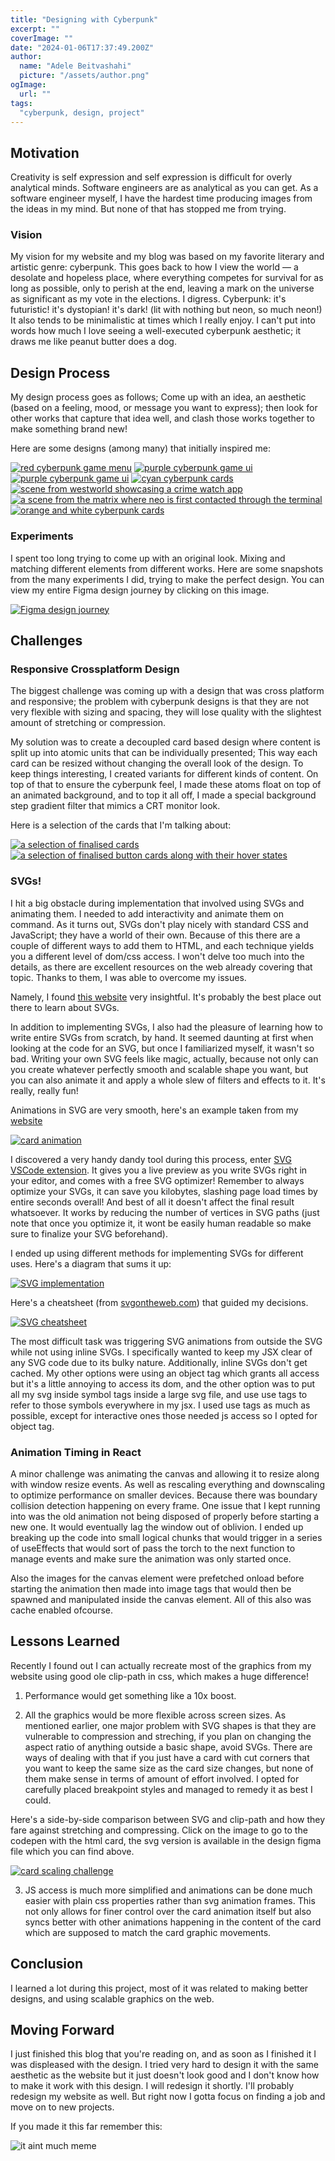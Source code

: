 ```yaml
---
title: "Designing with Cyberpunk"
excerpt: ""
coverImage: ""
date: "2024-01-06T17:37:49.200Z"
author:
  name: "Adele Beitvashahi"
  picture: "/assets/author.png"
ogImage:
  url: ""
tags:
  "cyberpunk, design, project"
---
```


## Motivation

Creativity is self expression and self expression is difficult for overly analytical minds. Software engineers are as analytical as you can get. As a software engineer myself, I have the hardest time producing images from the ideas in my mind. But none of that has stopped me from trying.

### Vision 

My vision for my website and my blog was based on my favorite literary and artistic genre: cyberpunk. This goes back to how I view the world — a desolate and hopeless place, where everything competes for survival for as long as possible, only to perish at the end, leaving a mark on the universe as significant as my vote in the elections. I digress. Cyberpunk: it's futuristic! it's dystopian! it's dark! (lit with nothing but neon, so much neon!) It also tends to be minimalistic at times which I really enjoy. I can't put into words how much I love seeing a well-executed cyberpunk aesthetic; it draws me like peanut butter does a dog.

## Design Process

My design process goes as follows; Come up with an idea, an aesthetic (based on a feeling, mood, or message you want to express); then look for other works that capture that idea well, and clash those works together to make something brand new!

Here are some designs (among many) that initially inspired me:

[![red cyberpunk game menu](/assets/blog/designing-a-blog/red-ui.png "red cyberpunk game menu")](https://www.gameuidatabase.com/gameData.php?id=439#&gid=1&pid=6)
[![purple cyberpunk game ui](/assets/blog/designing-a-blog/purple-ui.png "purple cyberpunk game ui")](https://www.artstation.com/marketplace/p/Dy8x/fui-ui-sci-fi-cyberpunk-style-game-menu-template)
[![purple cyberpunk game ui](/assets/blog/designing-a-blog/purple2-ui.png "purple cyberpunk game ui")](https://stock.adobe.com/images/fui-ui-sci-fi-cyberpunk-style-game-menu-template/374430282)
[![cyan cyberpunk cards](/assets/blog/designing-a-blog/cyberpunk-cards.png "cyan cyberpunk cards")](https://www.vecteezy.com/vector-art/831189-furturistic-hud-window-set)
[![scene from westworld showcasing a crime watch app](/assets/blog/designing-a-blog/westworld-app.png "scene from westworld showcasing a crime watch app")](https://www.hbo.com/westworld)
[![a scene from the matrix where neo is first contacted through the terminal](/assets/blog/designing-a-blog/matrix.png "a scene from the matrix where neo is first contacted through the terminal")](https://www.imdb.com/title/tt0133093/)
[![orange and white cyberpunk cards](/assets/blog/designing-a-blog/cyberpunk-cards2.png "orange and white cyberpunk cards")](https://www.pinterest.com/pin/844493672132848/)

### Experiments

I spent too long trying to come up with an original look. Mixing and matching different elements from different works. Here are some snapshots from the many experiments I did, trying to make the perfect design. You can view my entire Figma design journey by clicking on this image.

[![Figma design journey](/assets/blog/designing-a-blog/card-experiments.png "Figma design journey")](https://www.figma.com/file/JUEctQmR08xNzqwN9ilOFN/Portfolio-website?node-id=0%3A1&t=MYN0w9hptbceplVJ-1)

## Challenges

### Responsive Crossplatform Design

The biggest challenge was coming up with a design that was cross platform and responsive; the problem with cyberpunk designs is that they are not very flexible with sizing and spacing, they will lose quality with the slightest amount of stretching or compression. 

My solution was to create a decoupled card based design where content is split up into atomic units that can be individually presented; This way each card can be resized without changing the overall look of the design. To keep things interesting, I created variants for different kinds of content. On top of that to ensure the cyberpunk feel, I made these atoms float on top of an animated background, and to top it all off, I made a special background step gradient filter that mimics a CRT monitor look.

Here is a selection of the cards that I'm talking about:

[![a selection of finalised cards](/assets/blog/designing-a-blog/card-selection.png "a selection of finalised atoms")](https://www.figma.com/file/JUEctQmR08xNzqwN9ilOFN/Portfolio-website?node-id=0%3A1&t=MYN0w9hptbceplVJ-1)
[![a selection of finalised button cards along with their hover states](/assets/blog/designing-a-blog/card-selection2.png "a selection of finalised button cards along with their hover states")](https://www.figma.com/file/JUEctQmR08xNzqwN9ilOFN/Portfolio-website?node-id=0%3A1&t=MYN0w9hptbceplVJ-1)


### SVGs!

I hit a big obstacle during implementation that involved using SVGs and animating them. I needed to add interactivity and animate them on command. As it turns out, SVGs don't play nicely with standard CSS and JavaScript; they have a world of their own. Because of this there are a couple of different ways to add them to HTML, and each technique yields you a different level of dom/css access. I won't delve too much into the details, as there are excellent resources on the web already covering that topic. Thanks to them, I was able to overcome my issues.

Namely, I found [this website](https://svgontheweb.com) very insightful. It's probably the best place out there to learn about SVGs. 

In addition to implementing SVGs, I also had the pleasure of learning how to write entire SVGs from scratch, by hand. It seemed daunting at first when looking at the code for an SVG, but once I familiarized myself, it wasn't so bad. Writing your own SVG feels like magic, actually, because not only can you create whatever perfectly smooth and scalable shape you want, but you can also animate it and apply a whole slew of filters and effects to it. It's really, really fun!


Animations in SVG are very smooth, here's an example taken from my [website](https://adelbeit.com)

[![card animation](/assets/blog/designing-a-blog/card-animation.gif "card animation")](https://adelbeit.com)


I discovered a very handy dandy tool during this process, enter [SVG VSCode extension](https://marketplace.visualstudio.com/items?itemName=jock.svg). It gives you a live preview as you write SVGs right in your editor, and comes with a free SVG optimizer! Remember to always optimize your SVGs, it can save you kilobytes, slashing page load times by entire seconds overall! And best of all it doesn't affect the final result whatsoever. It works by reducing the number of vertices in SVG paths (just note that once you optimize it, it wont be easily human readable so make sure to finalize your SVG beforehand).

I ended up using different methods for implementing SVGs for different uses. Here's a diagram that sums it up:

[![SVG implementation](/assets/blog/designing-a-blog/svg-implementation.png "SVG implementation")](https://svgontheweb.com)

Here's a cheatsheet (from [svgontheweb.com](https://svgontheweb.com)) that guided my decisions.
 
[![SVG cheatsheet](/assets/blog/designing-a-blog/svg-cheatsheet.png "SVG cheatsheet")](https://svgontheweb.com)

The most difficult task was triggering SVG animations from outside the SVG while not using inline SVGs. I specifically wanted to keep my JSX clear of any SVG code due to its bulky nature. Additionally, inline SVGs don't get cached. My other options were using an object tag which grants all access but it's a little annoying to access its dom, and the other option was to put all my svg inside symbol tags inside a large svg file, and use use tags to refer to those symbols everywhere in my jsx. I used use tags as much as possible, except for interactive ones those needed js access so I opted for object tag.

### Animation Timing in React

A minor challenge was animating the canvas and allowing it to resize along with window resize events. As well as rescaling everything and downscaling to optimize performance on smaller devices. Because there was boundary collision detection happening on every frame. One issue that I kept running into was the old animation not being disposed of properly before starting a new one. It would eventually lag the window out of oblivion. I ended up breaking up the code into small logical chunks that would trigger in a series of useEffects that would sort of pass the torch to the next function to manage events and make sure the animation was only started once. 


Also the images for the canvas element were prefetched onload before starting the animation then made into image tags that would then be spawned and manipulated inside the canvas element. All of this also was cache enabled ofcourse.

## Lessons Learned

Recently I found out I can actually recreate most of the graphics from my website using good ole clip-path in css, which makes a huge difference!

1. Performance would get something like a 10x boost.

2. All the graphics would be more flexible across screen sizes. As mentioned earlier, one major problem with SVG shapes is that they are vulnerable to compression and streching, if you plan on changing the aspect ratio of anything outside a basic shape, avoid SVGs. There are ways of dealing with that if you just have a card with cut corners that you want to keep the same size as the card size changes, but none of them make sense in terms of amount of effort involved. I opted for carefully placed breakpoint styles and managed to remedy it as best I could. 

Here's a side-by-side comparison between SVG and clip-path and how they fare against stretching and compressing. Click on the image to go to the codepen with the html card, the svg version is available in the design figma file which you can find above.

[![card scaling challenge](/assets/blog/designing-a-blog/card-scaling-challenge.png "card scaling challenge")](https://codepen.io/adelbeit/pen/VwRwoRE)

3. JS access is much more simplified and animations can be done much easier with plain css properties rather than svg animation frames. This not only allows for finer control over the card animation itself but also syncs better with other animations happening in the content of the card which are supposed to match the card graphic movements.

## Conclusion

I learned a lot during this project, most of it was related to making better designs, and using scalable graphics on the web.

## Moving Forward

I just finished this blog that you're reading on, and as soon as I finished it I was displeased with the design. I tried very hard to design it with the same aesthetic as the website but it just doesn't look good and I don't know how to make it work with this design. I will redesign it shortly. I'll probably redesign my website as well. But right now I gotta focus on finding a job and move on to new projects. 

If you made it this far remember this:

![it aint much meme](/assets/blog/designing-a-blog/it-aint-much.jpg "it aint much meme")